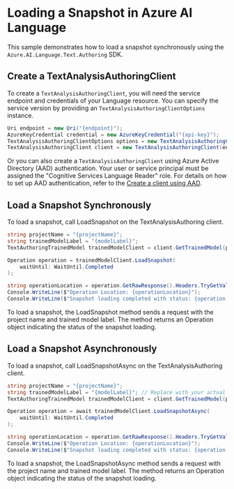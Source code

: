 # Loading a Snapshot in Azure AI Language

This sample demonstrates how to load a snapshot synchronously using the `Azure.AI.Language.Text.Authoring` SDK.

## Create a TextAnalysisAuthoringClient

To create a `TextAnalysisAuthoringClient`, you will need the service endpoint and credentials of your Language resource. You can specify the service version by providing an `TextAnalysisAuthoringClientOptions` instance.

```C# Snippet:CreateTextAuthoringClientForSpecificApiVersion
Uri endpoint = new Uri("{endpoint}");
AzureKeyCredential credential = new AzureKeyCredential("{api-key}");
TextAnalysisAuthoringClientOptions options = new TextAnalysisAuthoringClientOptions(TextAnalysisAuthoringClientOptions.ServiceVersion.V2025_05_15_Preview);
TextAnalysisAuthoringClient client = new TextAnalysisAuthoringClient(endpoint, credential, options);
```

Or you can also create a `TextAnalysisAuthoringClient` using Azure Active Directory (AAD) authentication. Your user or service principal must be assigned the "Cognitive Services Language Reader" role.
For details on how to set up AAD authentication, refer to the [Create a client using AAD](https://github.com/Azure/azure-sdk-for-net/blob/main/sdk/cognitivelanguage/Azure.AI.Language.Text.Authoring/README.md#create-a-client-using-azure-active-directory-authentication).

## Load a Snapshot Synchronously

To load a snapshot, call LoadSnapshot on the TextAnalysisAuthoring client.

```C# Snippet:Sample10_TextAuthoring_LoadSnapshot
string projectName = "{projectName}";
string trainedModelLabel = "{modelLabel}";
TextAuthoringTrainedModel trainedModelClient = client.GetTrainedModel(projectName, trainedModelLabel);

Operation operation = trainedModelClient.LoadSnapshot(
    waitUntil: WaitUntil.Completed
);

string operationLocation = operation.GetRawResponse().Headers.TryGetValue("operation-location", out var location) ? location : null;
Console.WriteLine($"Operation Location: {operationLocation}");
Console.WriteLine($"Snapshot loading completed with status: {operation.GetRawResponse().Status}");
```

To load a snapshot, the LoadSnapshot method sends a request with the project name and trained model label. The method returns an Operation object indicating the status of the snapshot loading.

## Load a Snapshot Asynchronously

To load a snapshot, call LoadSnapshotAsync on the TextAnalysisAuthoring client.

```C# Snippet:Sample10_TextAuthoring_LoadSnapshotAsync
string projectName = "{projectName}";
string trainedModelLabel = "{modelLabel}"; // Replace with your actual model label.
TextAuthoringTrainedModel trainedModelClient = client.GetTrainedModel(projectName, trainedModelLabel);

Operation operation = await trainedModelClient.LoadSnapshotAsync(
    waitUntil: WaitUntil.Completed
);

string operationLocation = operation.GetRawResponse().Headers.TryGetValue("operation-location", out var location) ? location : null;
Console.WriteLine($"Operation Location: {operationLocation}");
Console.WriteLine($"Snapshot loading completed with status: {operation.GetRawResponse().Status}");
```

To load a snapshot, the LoadSnapshotAsync method sends a request with the project name and trained model label. The method returns an Operation object indicating the status of the snapshot loading.
